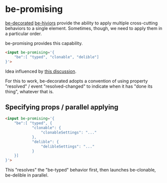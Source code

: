 # be-promising

[be-decorated](https://github.com/bahrus/be-decorated) [be-hiviors](https://github.com/bahrus/be-hive) provide the ability to apply multiple cross-cutting behaviors to a single element.  Sometimes, though, we need to apply them in a particular order.

be-promising provides this capability.

```html
<input be-promising='{
    "be":[ "typed", "clonable", "delible"]
}'>
```

Idea influenced by [this discussion](https://twitter.com/dan_abramov/status/1563307506482696192).

For this to work, be-decorated adopts a convention of using property "resolved" / event "resolved-changed" to indicate when it has "done its thing", whatever that is.

## Specifying props / parallel applying

```html
<input be-promising='{
    "be":[ "typed", {
            "clonable": {
                "clonableSettings": "..."
            },
            "delible": {
                "delibleSettings": "..."
            }
    }]
}'>
```

This "resolves" the "be-typed" behavior first, then launches be-clonable, be-delible in parallel.